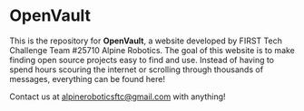 # OpenVault

This is the repository for **OpenVault**, a website developed by FIRST Tech Challenge Team #25710 Alpine Robotics.
The goal of this website is to make finding open source projects easy to find and use. Instead of having to spend 
hours scouring the internet or scrolling through thousands of messages, everything can be found here!

Contact us at <a href="mailto:alpineroboticsftc@gmail.com">alpineroboticsftc@gmail.com</a> with anything!
